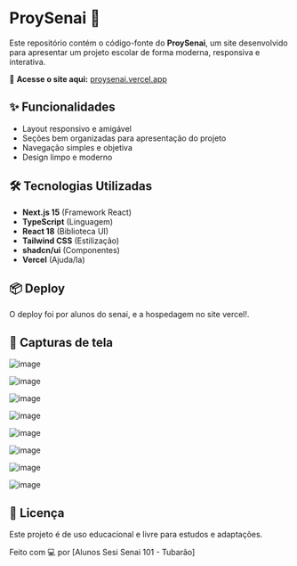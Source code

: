 # ProySenai 🚀

Este repositório contém o código-fonte do **ProySenai**, um site desenvolvido para apresentar um projeto escolar de forma moderna, responsiva e interativa.

🔗 **Acesse o site aqui:** [proysenai.vercel.app](https://proysenai.vercel.app)

## ✨ Funcionalidades

- Layout responsivo e amigável
- Seções bem organizadas para apresentação do projeto
- Navegação simples e objetiva
- Design limpo e moderno

## 🛠️ Tecnologias Utilizadas

- **Next.js 15** (Framework React)
- **TypeScript** (Linguagem)
- **React 18** (Biblioteca UI)
- **Tailwind CSS** (Estilização)
- **shadcn/ui** (Componentes)
- **Vercel** (Ajuda/Ia)

## 📦 Deploy

O deploy foi por alunos do senai, e a hospedagem no site vercel!.

## 📸  Capturas de tela

![image](https://github.com/user-attachments/assets/b29b6e96-0ee7-4140-924b-1b9c04e55dd3)


![image](https://github.com/user-attachments/assets/e509b7d4-91be-45b1-b189-9a145986e9a4)



![image](https://github.com/user-attachments/assets/28b92073-3e7b-4d5d-9719-786a39dff6b4)



![image](https://github.com/user-attachments/assets/47de0a09-859e-4379-a8b8-4bf73bb1a85a)


![image](https://github.com/user-attachments/assets/ba33ba57-4288-4861-8e16-92deed94a338)



![image](https://github.com/user-attachments/assets/479f72dc-eddd-4aa0-9ba9-b5c9eff17bae)



![image](https://github.com/user-attachments/assets/a5f47491-b9ed-4ef6-b37b-8172f0ddd9d2)

![image](https://github.com/user-attachments/assets/6ddacefe-7b49-4931-a525-5a8c9f1896f2)



## 📄 Licença

Este projeto é de uso educacional e livre para estudos e adaptações.

Feito com 💻 por [Alunos Sesi Senai 101 - Tubarão]
